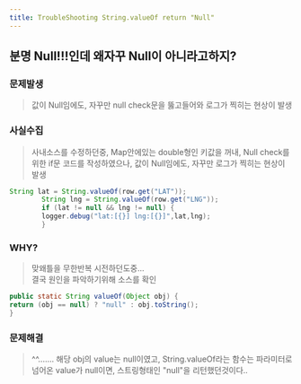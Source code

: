 ```yaml
---
title: TroubleShooting String.valueOf return "Null" 
---
```

## 분명 Null!!!인데 왜자꾸 Null이 아니라고하지? 
 
### 문제발생
> 값이 Null임에도, 자꾸만 null check문을 뚫고들어와 로그가 찍히는 현상이 발생

### 사실수집
> 사내소스를 수정하던중, Map안에있는 double형인 키값을 꺼내,
> Null check를 위한 if문 코드를 작성하였으나,
> 값이 Null임에도, 자꾸만 로그가 찍히는 현상이 발생
```java
String lat = String.valueOf(row.get("LAT"));
        String lng = String.valueOf(row.get("LNG"));
        if (lat != null && lng != null) {
        logger.debug("lat:[{}] lng:[{}]",lat,lng);
        }
```
### WHY?
> 맞왜틀을 무한반복 시전하던도중...  
> 결국 원인을 파악하기위해 소스를 확인
```java
public static String valueOf(Object obj) {
return (obj == null) ? "null" : obj.toString();
}
```


### 문제해결
> ^^....... 해당 obj의 value는 null이였고, 
> String.valueOf라는 함수는 파라미터로 넘어온 value가 null이면, 
> 스트링형태인 "null"을 리턴했던것이다..


